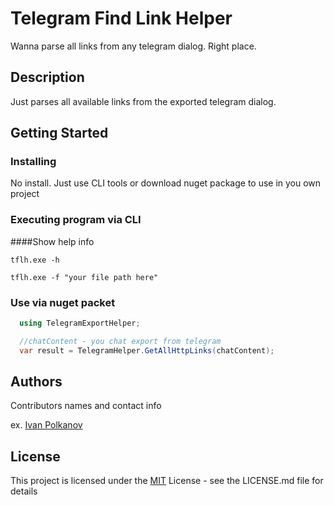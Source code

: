 # Telegram Find Link Helper

Wanna parse all links from any telegram dialog. Right place.

## Description

Just parses all available links from the exported telegram dialog.

## Getting Started

### Installing

No install. Just use CLI tools or download nuget package to use in you own project

### Executing program via CLI

####Show help info
```
tflh.exe -h
```

```
tflh.exe -f "your file path here"
```

### Use via nuget packet

```csharp
  using TelegramExportHelper;

  //chatContent - you chat export from telegram
  var result = TelegramHelper.GetAllHttpLinks(chatContent);
```

## Authors

Contributors names and contact info

ex. [Ivan Polkanov](https://duck4duck.ru/about/)

## License

This project is licensed under the [MIT](https://github.com/IvanPolkanov/TelegramFindLinkHelper/blob/main/LICENSE) License - see the LICENSE.md file for details
